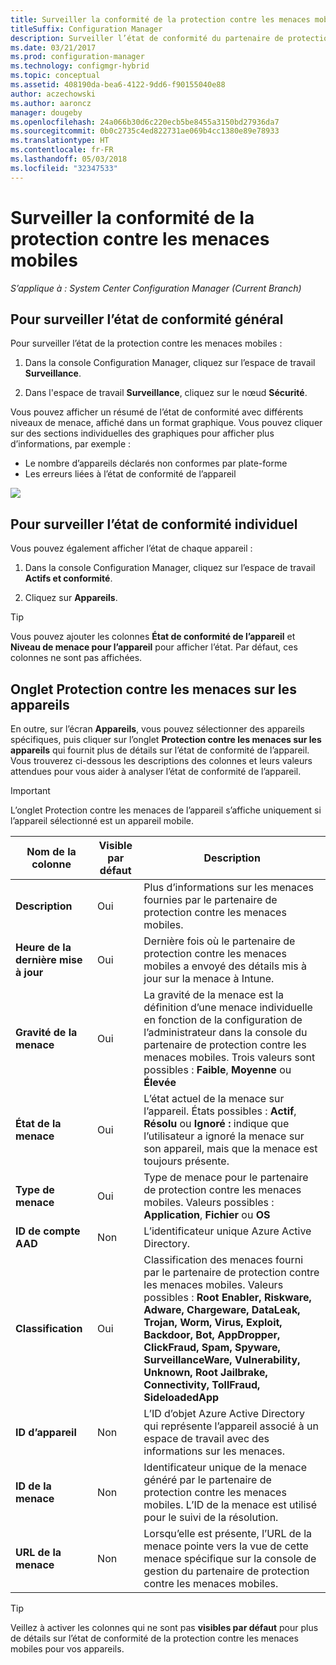 ```yaml
---
title: Surveiller la conformité de la protection contre les menaces mobiles
titleSuffix: Configuration Manager
description: Surveiller l’état de conformité du partenaire de protection contre les menaces mobiles à partir de la console Configuration manager
ms.date: 03/21/2017
ms.prod: configuration-manager
ms.technology: configmgr-hybrid
ms.topic: conceptual
ms.assetid: 408190da-bea6-4122-9dd6-f90155040e88
author: aczechowski
ms.author: aaroncz
manager: dougeby
ms.openlocfilehash: 24a066b30d6c220ecb5be8455a3150bd27936da7
ms.sourcegitcommit: 0b0c2735c4ed822731ae069b4cc1380e89e78933
ms.translationtype: HT
ms.contentlocale: fr-FR
ms.lasthandoff: 05/03/2018
ms.locfileid: "32347533"
---
```

# <a name="monitor-mobile-threat-defense-compliance"></a>**Surveiller la conformité de la protection contre les menaces mobiles**

*S’applique à : System Center Configuration Manager (Current Branch)*

## <a name="to-monitor-the-overall-compliance-status"></a>Pour surveiller l’état de conformité général

Pour surveiller l’état de la protection contre les menaces mobiles :

1.  Dans la console Configuration Manager, cliquez sur l’espace de travail **Surveillance**.

2.  Dans l'espace de travail **Surveillance**, cliquez sur le nœud **Sécurité**.

Vous pouvez afficher un résumé de l’état de conformité avec différents niveaux de menace, affiché dans un format graphique. Vous pouvez cliquer sur des sections individuelles des graphiques pour afficher plus d’informations, par exemple : 

- Le nombre d’appareils déclarés non conformes par plate-forme
- Les erreurs liées à l’état de conformité de l’appareil

![](http://i.imgur.com/bmPsiWk.png)

## <a name="to-monitor-the-individual-compliance-status"></a>Pour surveiller l’état de conformité individuel

Vous pouvez également afficher l’état de chaque appareil :

1.  Dans la console Configuration Manager, cliquez sur l’espace de travail **Actifs et conformité**.

2.  Cliquez sur **Appareils**.

> [!TIP] 
> Vous pouvez ajouter les colonnes **État de conformité de l’appareil** et **Niveau de menace pour l’appareil** pour afficher l’état. Par défaut, ces colonnes ne sont pas affichées.

## <a name="device-threat-protection-tab"></a>Onglet Protection contre les menaces sur les appareils

En outre, sur l’écran **Appareils**, vous pouvez sélectionner des appareils spécifiques, puis cliquer sur l’onglet **Protection contre les menaces sur les appareils** qui fournit plus de détails sur l’état de conformité de l’appareil. Vous trouverez ci-dessous les descriptions des colonnes et leurs valeurs attendues pour vous aider à analyser l’état de conformité de l’appareil.

> [!IMPORTANT] 
> L’onglet Protection contre les menaces de l’appareil s’affiche uniquement si l’appareil sélectionné est un appareil mobile.

|Nom de la colonne|Visible par défaut|Description| 
|-|-|-|
|**Description**| Oui | Plus d’informations sur les menaces fournies par le partenaire de protection contre les menaces mobiles. |
|**Heure de la dernière mise à jour**| Oui | Dernière fois où le partenaire de protection contre les menaces mobiles a envoyé des détails mis à jour sur la menace à Intune. |
|**Gravité de la menace**| Oui | La gravité de la menace est la définition d’une menace individuelle en fonction de la configuration de l’administrateur dans la console du partenaire de protection contre les menaces mobiles. Trois valeurs sont possibles : **Faible**, **Moyenne** ou **Élevée** |
|**État de la menace**| Oui | L’état actuel de la menace sur l’appareil. États possibles : **Actif**, **Résolu** ou **Ignoré :** indique que l’utilisateur a ignoré la menace sur son appareil, mais que la menace est toujours présente. |
|**Type de menace**| Oui | Type de menace pour le partenaire de protection contre les menaces mobiles. Valeurs possibles : **Application**, **Fichier** ou **OS** |
|**ID de compte AAD**| Non | L’identificateur unique Azure Active Directory. |
|**Classification**| Oui | Classification des menaces fourni par le partenaire de protection contre les menaces mobiles. Valeurs possibles : **Root Enabler, Riskware, Adware, Chargeware, DataLeak, Trojan, Worm, Virus, Exploit, Backdoor, Bot, AppDropper, ClickFraud, Spam, Spyware, SurveillanceWare, Vulnerability, Unknown, Root Jailbrake, Connectivity, TollFraud, SideloadedApp** |
|**ID d’appareil**| Non | L’ID d’objet Azure Active Directory qui représente l’appareil associé à un espace de travail avec des informations sur les menaces. |
|**ID de la menace**| Non | Identificateur unique de la menace généré par le partenaire de protection contre les menaces mobiles. L’ID de la menace est utilisé pour le suivi de la résolution. |
|**URL de la menace**| Non | Lorsqu’elle est présente, l’URL de la menace pointe vers la vue de cette menace spécifique sur la console de gestion du partenaire de protection contre les menaces mobiles. |

> [!TIP] 
> Veillez à activer les colonnes qui ne sont pas **visibles par défaut** pour plus de détails sur l’état de conformité de la protection contre les menaces mobiles pour vos appareils.
